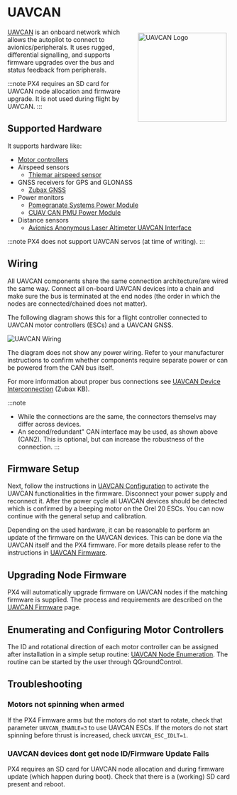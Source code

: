 # UAVCAN

<img style="float:right; width: 200px ; padding: 10px;" src="../../assets/uavcan/uavcan_logo_transparent.png" alt="UAVCAN Logo" /> [UAVCAN](http://uavcan.org) is an onboard network which allows the autopilot to connect to avionics/peripherals.
It uses rugged, differential signalling, and supports firmware upgrades over the bus and status feedback from peripherals.

:::note
PX4 requires an SD card for UAVCAN node allocation and firmware upgrade.
It is not used during flight by UAVCAN.
:::

## Supported Hardware

It supports hardware like:

* [Motor controllers](../uavcan/escs.html)
* Airspeed sensors
  * [Thiemar airspeed sensor](https://github.com/thiemar/airspeed)
* GNSS receivers for GPS and GLONASS
  * [Zubax GNSS](https://zubax.com/products/gnss_2)
* Power monitors
  * [Pomegranate Systems Power Module](../uavcan/pomegranate_systems_pm.md)
  * [CUAV CAN PMU Power Module](../uavcan/cuav_can_pmu.md)
* Distance sensors
  - [Avionics Anonymous Laser Altimeter UAVCAN Interface](../uavcan/avanon_laser_interface.md)

:::note
PX4 does not support UAVCAN servos (at time of writing).
:::


## Wiring

All UAVCAN components share the same connection architecture/are wired the same way.
Connect all on-board UAVCAN devices into a chain and make sure the bus is terminated at the end nodes (the order in which the nodes are connected/chained does not matter).

The following diagram shows this for a flight controller connected to UAVCAN motor controllers (ESCs) and a UAVCAN GNSS.

![UAVCAN Wiring](../../assets/uavcan/uavcan_wiring.png)

The diagram does not show any power wiring.
Refer to your manufacturer instructions to confirm whether components require separate power or can be powered from the CAN bus itself. 

For more information about proper bus connections see [UAVCAN Device Interconnection](https://kb.zubax.com/display/MAINKB/UAVCAN+device+interconnection) (Zubax KB).

:::note
- While the connections are the same, the connectors themselvs may differ across devices.
- An second/redundant" CAN interface may be used, as shown above (CAN2).
  This is optional, but can increase the robustness of the connection.
:::


## Firmware Setup

Next, follow the instructions in [UAVCAN Configuration](../uavcan/node_enumeration.md) to activate the UAVCAN functionalities in the firmware.
Disconnect your power supply and reconnect it.
After the power cycle all UAVCAN devices should be detected which is confirmed by a beeping motor on the Orel 20 ESCs.
You can now continue with the general setup and calibration.

Depending on the used hardware, it can be reasonable to perform an update of the firmware on the UAVCAN devices.
This can be done via the UAVCAN itself and the PX4 firmware.
For more details please refer to the instructions in [UAVCAN Firmware](../uavcan/node_firmware.md).

## Upgrading Node Firmware

PX4 will automatically upgrade firmware on UAVCAN nodes if the matching firmware is supplied.
The process and requirements are described on the [UAVCAN Firmware](../uavcan/node_firmware.md) page.

## Enumerating and Configuring Motor Controllers

The ID and rotational direction of each motor controller can be assigned after installation in a simple setup routine: [UAVCAN Node Enumeration](../uavcan/node_enumeration.md).
The routine can be started by the user through QGroundControl.


## Troubleshooting

### Motors not spinning when armed

If the PX4 Firmware arms but the motors do not start to rotate, check that parameter `UAVCAN_ENABLE=3` to use UAVCAN ESCs.
If the motors do not start spinning before thrust is increased, check `UAVCAN_ESC_IDLT=1`.

### UAVCAN devices dont get node ID/Firmware Update Fails

PX4 requires an SD card for UAVCAN node allocation and during firmware update (which happen during boot).
Check that there is a (working) SD card present and reboot.



